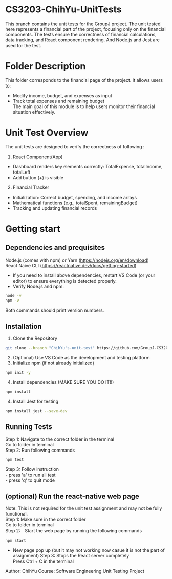 # CS3203-ChihYu-UnitTests
This branch contains the unit tests for the GroupJ project. The unit tested here represents a financial part of the project, focusing only on the financial components. The tests ensure the correctness of financial calculations, data tracking, and React component rendering. And Node.js and Jest are used for the test. 

# Folder Description
This folder corresponds to the financial page of the project. It allows users to:  
- Modify income, budget, and expenses as input
- Track total expenses and remaining budget  
The main goal of this module is to help users monitor their financial situation effectively.

# Unit Test Overview
The unit tests are designed to verify the correctness of following :  
1. React Compenent(App)
- Dashboard renders key elements correctly: TotalExpense, totalIncome, totalLeft
- Add button (+) is visible
2. Financial Tracker  
- Initialization: Correct budget, spending, and income arrays
- Mathematical functions (e.g., totalSpent, remainingBudget)
- Tracking and updating financial records

# Getting start
## Dependencies and prequisites
Node.js (comes with npm) or Yarn (https://nodejs.org/en/download)  
React Naive CLI (https://reactnative.dev/docs/getting-started)   
- If you need to install above dependencies, restart VS Code (or your editor) to ensure everything is detected properly.
- Verify Node.js and npm:
```bash
node -v
npm -v
```
Both commands should print version numbers.

## Installation
1. Clone the Repository  
```bash 
git clone --branch "ChihYu's-unit-test" https://github.com/GroupJ-CS3202/CS3203-GroupJ-UnitTests
```

2. (Optional) Use VS Code as the development and testing platform
3. Initialize npm (if not already initialized)
```bash
npm init -y
```
4. Install dependencies (MAKE SURE YOU DO IT!!)
```bash
npm install
```
4. Install Jest for testing
```bash
npm install jest --save-dev
```


## Running Tests
Step 1: Navigate to the correct folder in the terminal  
         Go to folder in terminal  
Step 2: Run following commands  
```bash
npm test
```
Step 3: Follow instruction  
         - press 'a' to run all test  
         - press 'q' to quit mode    

## (optional) Run the react-native web page
Note: This is not required for the unit test assignment and may not be fully functional.  
Step 1:  Make sure in the correct folder   
         Go to folder in terminal  
Step 2:　Start the web page by running the following commands
```bash
npm start
```
- New page pop up (but it may not working now casue it is not the part of assignment)
Step 3: Stops the React server completely  
        Press Ctrl + C in the terminal  



Author: ChihYu
Course: Software Engineering Unit Testing Project


